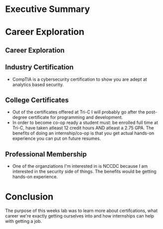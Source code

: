 # Executive Summary

# Career Exploration
## Career Exploration

## Industry Certification
* CompTIA is a cybersecurity certification to show you are adept at analytics based security.

## College Certificates
* Out of the certificates offered at Tri-C I will probably go after the post-degree certificate for programming and development.
* In order to become co-op ready a student must: be enrolled full time at Tri-C, have taken atleast 12 credit hours AND atleast a 2.75 GPA. The benefits of doing an internship/co-op is that you get actual hands-on experience you can put on future resumes.

## Professional Membership
* One of the organziations I'm interested in is NCCDC because I am interested in the security side of things. The benefits would be getting hands-on experience.

# Conclusion
The purpose of this weeks lab was to learn more about certifcations, what career we're exactly getting ourselves into and how internships can help with getting a job.
